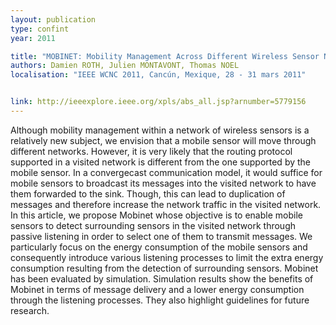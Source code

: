 ```yaml
---
layout: publication
type: confint
year: 2011

title: "MOBINET: Mobility Management Across Different Wireless Sensor Networks"
authors: Damien ROTH, Julien MONTAVONT, Thomas NOEL
localisation: "IEEE WCNC 2011, Cancún, Mexique, 28 - 31 mars 2011"


link: http://ieeexplore.ieee.org/xpls/abs_all.jsp?arnumber=5779156
---
```


Although mobility management within a network of wireless sensors is a relatively new
subject, we envision that a mobile sensor will move through different networks. However,
it is very likely that the routing protocol supported in a visited network is different
from the one supported by the mobile sensor. In a convergecast communication model, it
would suffice for mobile sensors to broadcast its messages into the visited network to
have them forwarded to the sink. Though, this can lead to duplication of messages and
therefore increase the network traffic in the visited network. In this article, we
propose Mobinet whose objective is to enable mobile sensors to detect surrounding
sensors in the visited network through passive listening in order to select one of them
to transmit messages. We particularly focus on the energy consumption of the mobile
sensors and consequently introduce various listening processes to limit the extra energy
consumption resulting from the detection of surrounding sensors. Mobinet has been
evaluated by simulation. Simulation results show the benefits of Mobinet in terms of
message delivery and a lower energy consumption through the listening processes. They
also highlight guidelines for future research.
